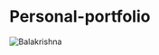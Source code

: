 # Personal-portfolio


![Balakrishna](https://github.com/user-attachments/assets/e4dca6b3-c9f7-41b7-867b-91e08e6c3f8f)
